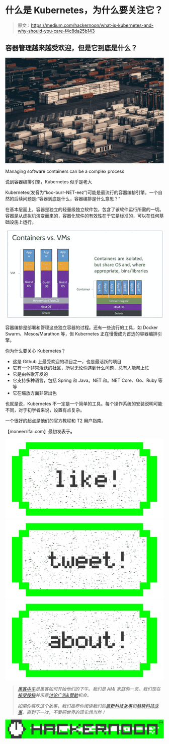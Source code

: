 # 什么是 Kubernetes，为什么要关注它？

> 原文：<https://medium.com/hackernoon/what-is-kubernetes-and-why-should-you-care-f4c8da25b143>

## 容器管理越来越受欢迎，但是它到底是什么？

![](img/b190a780987a402b38f96a893395f2b8.png)

Managing software containers can be a complex process

说到容器编排引擎，Kubernetes 似乎是老大

Kubernetes(发音为“koo-burr-NET-eez”)可能是最流行的容器编排引擎。一个自然的后续问题是:“容器到底是什么，容器编排是什么意思？”

在基本层面上，容器是独立的轻量级独立软件包，包含了该软件运行所需的一切。容器是从虚拟机演变而来的，容器化软件的有效性在于它是标准的，可以在任何基础设施上运行。

![](img/72085bbe1687b0fbc3a497472e0812eb.png)

容器编排是部署和管理这些独立容器的过程。还有一些流行的工具，如 Docker Swarm、Mesos/Marathon 等，但 Kubernetes 正在慢慢成为首选的容器编排引擎。

你为什么要关心 Kubernetes？

*   这是 Github 上最受欢迎的项目之一，也是最活跃的项目
*   它有一个非常活跃的社区，所以无论你遇到什么问题，总有人能帮上忙
*   它是由谷歌开发的
*   它支持多种语言，包括 Spring 和 Java。NET 和。NET Core、Go、Ruby 等等
*   它在缩放方面非常出色

也就是说，Kubernetes 不一定是一个简单的工具。每个操作系统的安装说明可能不同，对于初学者来说，设置有点复杂。

一个很好的起点是他们的官方教程和 T2 用户指南。

【moneerrifai.com】最初发表于[](http://moneerrifai.com/technology/what-is-kubernetes.html)**。**

*[![](img/50ef4044ecd4e250b5d50f368b775d38.png)](http://bit.ly/HackernoonFB)**[![](img/979d9a46439d5aebbdcdca574e21dc81.png)](https://goo.gl/k7XYbx)**[![](img/2930ba6bd2c12218fdbbf7e02c8746ff.png)](https://goo.gl/4ofytp)*

> *[黑客中午](http://bit.ly/Hackernoon)是黑客如何开始他们的下午。我们是 AMI 家庭的一员。我们现在[接受投稿](http://bit.ly/hackernoonsubmission)并乐意[讨论广告&赞助](mailto:partners@amipublications.com)机会。*
> 
> *如果你喜欢这个故事，我们推荐你阅读我们的[最新科技故事](http://bit.ly/hackernoonlatestt)和[趋势科技故事](https://hackernoon.com/trending)。直到下一次，不要把世界的现实想当然！*

*![](img/be0ca55ba73a573dce11effb2ee80d56.png)*